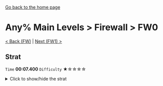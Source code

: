 [Go back to the home page](https://github.com/Doublevil/scbspeedrun)

# Any% Main Levels > Firewall > FW0

[< Back (FW)](https://github.com/Doublevil/scbspeedrun/blob/main/levels/any_ml/FW/FW.md) | [Next (FW1) >](https://github.com/Doublevil/scbspeedrun/blob/main/levels/any_ml/FW/FW1.md)

## Strat

`Time` **00:07.400** `Difficulty` ★☆☆☆☆
<details>
  <summary>Click to show/hide the strat</summary>

  [![Strat animation](https://github.com/Doublevil/scbspeedrun/blob/main/media/levels/FW/FW0_Strat.webp)](https://github.com/Doublevil/scbspeedrun/blob/main/media/levels/FW/FW0_Strat.mp4?raw=true)
</details>
